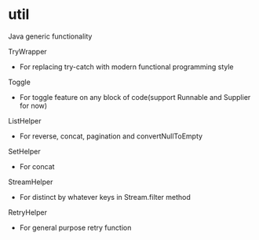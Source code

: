 # util
Java generic functionality

TryWrapper
- For replacing try-catch with modern functional programming style

Toggle
- For toggle feature on any block of code(support Runnable and Supplier for now)

ListHelper
- For reverse, concat, pagination and convertNullToEmpty

SetHelper
- For concat

StreamHelper
- For distinct by whatever keys in Stream.filter method

RetryHelper
- For general purpose retry function
